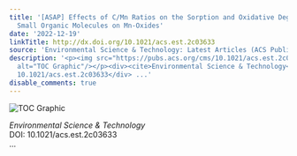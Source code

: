```yaml
---
title: '[ASAP] Effects of C/Mn Ratios on the Sorption and Oxidative Degradation of
  Small Organic Molecules on Mn-Oxides'
date: '2022-12-19'
linkTitle: http://dx.doi.org/10.1021/acs.est.2c03633
source: 'Environmental Science & Technology: Latest Articles (ACS Publications)'
description: '<p><img src="https://pubs.acs.org/cms/10.1021/acs.est.2c03633/asset/images/medium/es2c03633_0007.gif"
  alt="TOC Graphic"/></p><div><cite>Environmental Science & Technology</cite></div><div>DOI:
  10.1021/acs.est.2c03633</div> ...'
disable_comments: true
---
```

<p><img src="https://pubs.acs.org/cms/10.1021/acs.est.2c03633/asset/images/medium/es2c03633_0007.gif" alt="TOC Graphic"/></p><div><cite>Environmental Science & Technology</cite></div><div>DOI: 10.1021/acs.est.2c03633</div> ...